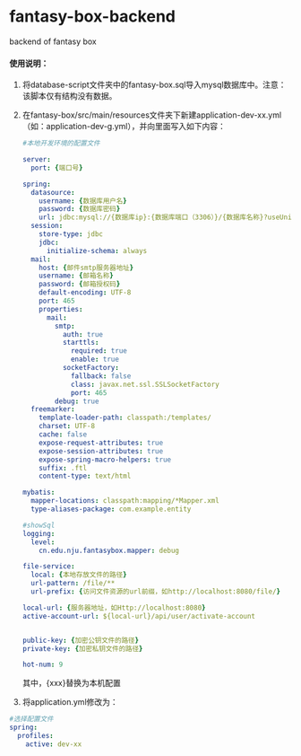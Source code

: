 # fantasy-box-backend
 backend of fantasy box

#### 使用说明：

1. 将database-script文件夹中的fantasy-box.sql导入mysql数据库中。注意：该脚本仅有结构没有数据。

2. 在fantasy-box/src/main/resources文件夹下新建application-dev-xx.yml（如：application-dev-g.yml），并向里面写入如下内容：

   ```yml
   #本地开发环境的配置文件
   
   server:
     port: {端口号}
   
   spring:
     datasource:
       username: {数据库用户名}
       password: {数据库密码}
       url: jdbc:mysql://{数据库ip}:{数据库端口（3306）}/{数据库名称}?useUnicode=true&characterEncoding=utf-8&useSSL=true&serverTimezone=UTC
     session:
       store-type: jdbc
       jdbc:
         initialize-schema: always
     mail:
       host: {邮件smtp服务器地址}
       username: {邮箱名称}
       password: {邮箱授权码}
       default-encoding: UTF-8
       port: 465
       properties:
         mail:
           smtp:
             auth: true
             starttls:
               required: true
               enable: true
             socketFactory:
               fallback: false
               class: javax.net.ssl.SSLSocketFactory
               port: 465
           debug: true
     freemarker:
       template-loader-path: classpath:/templates/
       charset: UTF-8
       cache: false
       expose-request-attributes: true
       expose-session-attributes: true
       expose-spring-macro-helpers: true
       suffix: .ftl
       content-type: text/html
   
   mybatis:
     mapper-locations: classpath:mapping/*Mapper.xml
     type-aliases-package: com.example.entity
   
   #showSql
   logging:
     level:
       cn.edu.nju.fantasybox.mapper: debug
   
   file-service:
     local: {本地存放文件的路径}
     url-pattern: /file/**
     url-prefix: {访问文件资源的url前缀，如http://localhost:8080/file/}
   
   local-url: {服务器地址，如Http://localhost:8080}
   active-account-url: ${local-url}/api/user/activate-account
   
   
   public-key: {加密公钥文件的路径}
   private-key: {加密私钥文件的路径}
   
   hot-num: 9
   ```

   其中，{xxx}替换为本机配置

3. 将application.yml修改为：

  ```yml
  #选择配置文件
  spring:
    profiles:
      active: dev-xx
  ```
  
   